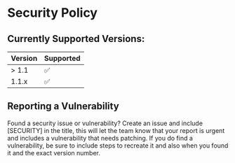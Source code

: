 # Security Policy

## Currently Supported Versions:

| Version | Supported          |
| ------- | ------------------ |
| > 1.1   | :white_check_mark: |
| 1.1.x   |:white_check_mark:  |

## Reporting a Vulnerability

Found a security issue or vulnerability? Create an issue and include [SECURITY] in the title, this will let the team know that
your report is urgent and includes a vulnerability that needs patching. If you do find a vulnerability, be sure to include steps
to recreate it and also when you found it and the exact version number.
